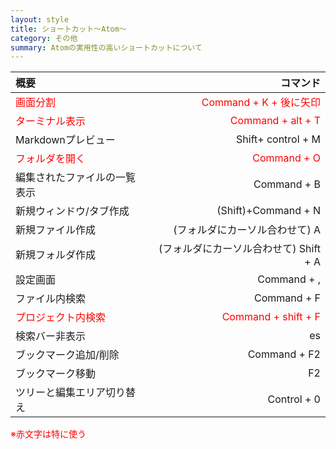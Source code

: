 ```yaml
---
layout: style
title: ショートカット〜Atom〜
category: その他
summary: Atomの実用性の高いショートカットについて
---
```


|      概要      |     コマンド      |
|:---------------|---------------------:|
|<span style="color:red">画面分割</span>|<span style="color:red">Command + K + 後に矢印</span>|
|<span style="color:red">ターミナル表示</span> |<span style="color:red">Command + alt + T</span>|
|Markdownプレビュー|Shift+ control + M  |
|<span style="color:red">フォルダを開く</span>|<span style="color:red">Command + O</span>||
|編集されたファイルの一覧表示|Command + B |
|新規ウィンドウ/タブ作成|(Shift)+Command + N |
|新規ファイル作成|(フォルダにカーソル合わせて) A |
|新規フォルダ作成|(フォルダにカーソル合わせて) Shift + A |
|設定画面 |  Command + , |ˆˆˆˆ
|ファイル内検索|Command + F|
|<span style="color:red">プロジェクト内検索</span>|<span style="color:red">Command + shift + F</span>|
|検索バー非表示|es
|ブックマーク追加/削除|Command + F2 |
|ブックマーク移動|F2 |
|ツリーと編集エリア切り替え |  Control + 0 |


<span style="color:red">※赤文字は特に使う</span>
